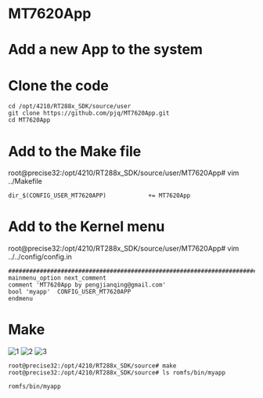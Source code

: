 MT7620App
=========

Add a new App to the system
========

Clone the code
=======

```
cd /opt/4210/RT288x_SDK/source/user
git clone https://github.com/pjq/MT7620App.git
cd MT7620App
```
Add to the Make file 
=======
root@precise32:/opt/4210/RT288x_SDK/source/user/MT7620App# vim ../Makefile 
```  
dir_$(CONFIG_USER_MT7620APP)            += MT7620App  
```

Add to the Kernel menu
=======
root@precise32:/opt/4210/RT288x_SDK/source/user/MT7620App# vim ../../config/config.in 
```
##############################################################################
mainmenu_option next_comment
comment 'MT7620App by pengjianqing@gmail.com'
bool 'myapp'  CONFIG_USER_MT7620APP                                                                                                       
endmenu
```

Make
=======
![1](https://raw.githubusercontent.com/pjq/MT7620App/master/ScreenShot/Screenshot%202014-06-01%2023.30.02.png "Config 1")
![2](https://raw.githubusercontent.com/pjq/MT7620App/master/ScreenShot/Screenshot%202014-06-01%2023.30.38.png "Config 2")
![3](https://raw.githubusercontent.com/pjq/MT7620App/master/ScreenShot/Screenshot%202014-06-01%2023.30.49.png "Config 3")

```
root@precise32:/opt/4210/RT288x_SDK/source# make 
root@precise32:/opt/4210/RT288x_SDK/source# ls romfs/bin/myapp 

romfs/bin/myapp
```
